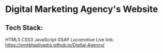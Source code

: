 # Digital Marketing Agency's Website
## Tech Stack: 
   HTML5
   CSS3
   JavaScript
   GSAP
   Locomotive
Live link: https://smitbhadiyadra.github.io/Digital-Agency/
